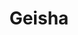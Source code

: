 ---
layout: place
title: Geisha
permalink: /new-york/new-york/geisha.html
stateAbbr: NY
stateName: New York
cityName: New York
seo:
  type: restaurant
  links: http://www.geisha3470ny.com/
place_id: ChIJFalicmT2wokR02HksZFX9VA
photos:
  - name: >-
      places/ChIJFalicmT2wokR02HksZFX9VA/photos/AeeoHcKkrRwCCEyp4ZkxhVGThkN-SFaYi5uPlwe5blDWkNvx2swzYeoKqCFDhhewm0H22joLFP_NfygdXaeXye2qtRaqgiPqTACgreKTv5MW-pa4KANNAjxdqCaLEM34UHPSCcBazKBSH8xD4dNAIyQE4zPZANQDrmfG-_FeG7vr_gmqIqyEcWtYOMvlO8nownqKOAdiKBA8QQQ0xZA1TYlxIYJlXe4Pmh5NG3zhkKJnl62MK-Kc51oz6z-ucrBz0U5HpKsj2rgJlz5Hi0TdHr0vJP0ZaINIvS11MdxNRVj9sGqnhw
    widthPx: 3024
    heightPx: 4032
    authorAttributions:
      - displayName: Geisha Sushi
        uri: https://maps.google.com/maps/contrib/117132187199098687458
        photoUri: >-
          https://lh3.googleusercontent.com/a-/ALV-UjXtPynsJAP1UkhDzW6ygmlNf0NXlguEb4iSRrnJHH5MGAOijkOP=s100-p-k-no-mo
    flagContentUri: >-
      https://www.google.com/local/imagery/report/?cb_client=maps_api_places.places_api&image_key=!1e10!2sAF1QipOOvCRS_Bdf0i8MpSz2gwbAI4XSW7oleSgwBdWy&hl=en-US
    googleMapsUri: >-
      https://www.google.com/maps/place//data=!3m4!1e2!3m2!1sAF1QipOOvCRS_Bdf0i8MpSz2gwbAI4XSW7oleSgwBdWy!2e10!4m2!3m1!1s0x89c2f6647262a915:0x50f55791b1e461d3
  - name: >-
      places/ChIJFalicmT2wokR02HksZFX9VA/photos/AeeoHcJAgznad4F6B78lN-4N0GNhrqroM3Yz3RlfX8VBHdEtT8Jkw27B_Whl_g4NfQPo_PW-MOiwe7n26_65g664nsV05aB5YF_GSOe8l8EcY8zumAAqcwqJzQZ9xc-T4tV6pqsX3SThrynkJJHRclAOX2kC_u34anomB3vwcYjx09we1gztf4zQuoToO3-LrfWwZMby7rIaWkvn3-24IHg4gwflDZ7Av-XpZGAbAhwbHkWUjn8LEhw8z9-QGtvFrSVifMmYbrcZs3825Wkaftl8_R4A8krU4eQTWzPKEI6gu8MSiQ
    widthPx: 800
    heightPx: 800
    authorAttributions:
      - displayName: Geisha Sushi
        uri: https://maps.google.com/maps/contrib/117132187199098687458
        photoUri: >-
          https://lh3.googleusercontent.com/a-/ALV-UjXtPynsJAP1UkhDzW6ygmlNf0NXlguEb4iSRrnJHH5MGAOijkOP=s100-p-k-no-mo
    flagContentUri: >-
      https://www.google.com/local/imagery/report/?cb_client=maps_api_places.places_api&image_key=!1e10!2sAF1QipO4b6eWI2Xdck_TK7IzIYwvzzknKC39FiPESkuF&hl=en-US
    googleMapsUri: >-
      https://www.google.com/maps/place//data=!3m4!1e2!3m2!1sAF1QipO4b6eWI2Xdck_TK7IzIYwvzzknKC39FiPESkuF!2e10!4m2!3m1!1s0x89c2f6647262a915:0x50f55791b1e461d3
  - name: >-
      places/ChIJFalicmT2wokR02HksZFX9VA/photos/AeeoHcIkKRxacUK_5RXR0uzCLHsxLIYdCdPi1GnlV8tToScDNtlSH0wa_FGDcFnlX2C3cGa19p7OIqiqBrJ1nyIqTWpObGitiLvN8duFXzSvT8Jb-FOrj0KTZYWW61zHQTjr3MLLJUmh74p71BGiGy2u87bwt3pE63bjCXwAEJ3GSjSCVgXJV7TyPDwM8wxVqhdazyckb_ToNMAj_siJw5Tdk0g7NUvLqleYcv7ryR321hdXO4Ez0c9XpnrhhOJzyXOQux-dXorZ1LAFejtnAsrj_lh9J4ytoOaNgroWn58sY5gUOQ
    widthPx: 800
    heightPx: 800
    authorAttributions:
      - displayName: Geisha Sushi
        uri: https://maps.google.com/maps/contrib/117132187199098687458
        photoUri: >-
          https://lh3.googleusercontent.com/a-/ALV-UjXtPynsJAP1UkhDzW6ygmlNf0NXlguEb4iSRrnJHH5MGAOijkOP=s100-p-k-no-mo
    flagContentUri: >-
      https://www.google.com/local/imagery/report/?cb_client=maps_api_places.places_api&image_key=!1e10!2sAF1QipNnL8v16UlfN7_JjJmLMFsbJJzJl40hK0Ttflgx&hl=en-US
    googleMapsUri: >-
      https://www.google.com/maps/place//data=!3m4!1e2!3m2!1sAF1QipNnL8v16UlfN7_JjJmLMFsbJJzJl40hK0Ttflgx!2e10!4m2!3m1!1s0x89c2f6647262a915:0x50f55791b1e461d3
  - name: >-
      places/ChIJFalicmT2wokR02HksZFX9VA/photos/AeeoHcKr1jQIssTBEPnjdNg6-DfEE7aryhzjrFbu82zzq9pVrvo6K8LXa9pH26WRlREVy0ellNTFBw-jWemSQWvWEWUY4ZxwEWfKrmfc3Gx-gIk7WknFOLybaUcdw6kEKqXOT1B1VRDoAXyZ84pclhDC6ZTMYRaxl54aj7Yc9IurysZvGpoaAQ0v1Jf8wSq-y3h2ACo8XFGrLBAzVFwu6gK7XiRo2zwaxzclmssJg9LrLWnsxiNK9RO2fgE_VWDO-uSxMdvHSaRfErzCezTy5ynwGFGqUhoZRNj8H254qEmaFTx8qA
    widthPx: 1080
    heightPx: 720
    authorAttributions:
      - displayName: Geisha Sushi
        uri: https://maps.google.com/maps/contrib/117132187199098687458
        photoUri: >-
          https://lh3.googleusercontent.com/a-/ALV-UjXtPynsJAP1UkhDzW6ygmlNf0NXlguEb4iSRrnJHH5MGAOijkOP=s100-p-k-no-mo
    flagContentUri: >-
      https://www.google.com/local/imagery/report/?cb_client=maps_api_places.places_api&image_key=!1e10!2sAF1QipPdpzwoCIsldaZFgfaF3OeRM35uHlNX-zCvoMHQ&hl=en-US
    googleMapsUri: >-
      https://www.google.com/maps/place//data=!3m4!1e2!3m2!1sAF1QipPdpzwoCIsldaZFgfaF3OeRM35uHlNX-zCvoMHQ!2e10!4m2!3m1!1s0x89c2f6647262a915:0x50f55791b1e461d3
  - name: >-
      places/ChIJFalicmT2wokR02HksZFX9VA/photos/AeeoHcL1OqZcxiOlXXbQwjIkwtWWreLyRKwh5QlP1IT9gKC7G5_Jni6G0xchfYXc1XfB-2ndjdLtdOgR2Z0hGRl1EqY0DYA5Wtsgt4IWvDOp7ZX0_05oF7knk63LAGCFm1hu6jSc-jLy8br-TBXHbxYOWhxlymovZ83-JpyqWlN-WJ-tvjw6bK3q2Ol4Jqev3XJvXRrvgvfdgnS4SiHgdhKqwFLvCOjGvrqZMQ74auyh0EMxmZLi5jKGFyUpFIWwKGd223N2r-HeliopYbJy5I_a3q78OL0uGnWTlBFfxWd2Q0c7qQ
    widthPx: 800
    heightPx: 800
    authorAttributions:
      - displayName: Geisha Sushi
        uri: https://maps.google.com/maps/contrib/117132187199098687458
        photoUri: >-
          https://lh3.googleusercontent.com/a-/ALV-UjXtPynsJAP1UkhDzW6ygmlNf0NXlguEb4iSRrnJHH5MGAOijkOP=s100-p-k-no-mo
    flagContentUri: >-
      https://www.google.com/local/imagery/report/?cb_client=maps_api_places.places_api&image_key=!1e10!2sAF1QipMhswjC3z2J1tQU2SaaazsZQwbZSfWbt7D6N1he&hl=en-US
    googleMapsUri: >-
      https://www.google.com/maps/place//data=!3m4!1e2!3m2!1sAF1QipMhswjC3z2J1tQU2SaaazsZQwbZSfWbt7D6N1he!2e10!4m2!3m1!1s0x89c2f6647262a915:0x50f55791b1e461d3
  - name: >-
      places/ChIJFalicmT2wokR02HksZFX9VA/photos/AeeoHcK39cumG6ZSSv-DSUiFejZOuEHlWmqIQXa3oOSYWfZdAWtLRz7Tfs4I7KYo-V-naZ_bW8c8QDkYblgJPJjfFqp4HKjrbL53OATjkb5C6btjtMLSO8fLRdUumw1o0IBDYWS5x1ijsA0DksZDYt-BO52mj9doRnSeJ01Ca_S_ef2eZr37mKMaY0Ahych5riptTCp63T8W1QEoR7JyaDRvonvBmg845wEcxIazuz1paczQgV8LtN0hAurlPZCn2DG5jG6aarDWgHDxTcayTR4OdQyBPzr5h9kdDtUOsBpoSb1Y1Q
    widthPx: 4032
    heightPx: 3024
    authorAttributions:
      - displayName: Geisha Sushi
        uri: https://maps.google.com/maps/contrib/117132187199098687458
        photoUri: >-
          https://lh3.googleusercontent.com/a-/ALV-UjXtPynsJAP1UkhDzW6ygmlNf0NXlguEb4iSRrnJHH5MGAOijkOP=s100-p-k-no-mo
    flagContentUri: >-
      https://www.google.com/local/imagery/report/?cb_client=maps_api_places.places_api&image_key=!1e10!2sAF1QipODs3QG6309rH_bsRo3UQ_-PL3bzYqMwRZLy7bh&hl=en-US
    googleMapsUri: >-
      https://www.google.com/maps/place//data=!3m4!1e2!3m2!1sAF1QipODs3QG6309rH_bsRo3UQ_-PL3bzYqMwRZLy7bh!2e10!4m2!3m1!1s0x89c2f6647262a915:0x50f55791b1e461d3
  - name: >-
      places/ChIJFalicmT2wokR02HksZFX9VA/photos/AeeoHcLNlH5XHUhDCd01AGCMSZUbGWbg8hautpfRmvR4MLAuzEyAX6RA-K4hF4EPF61dWQjXISvuMvMx_x5IToZnA9rWYpq98znjKBQvbztQC0FdohhmdLdm_00l6lYRRiuSEDWyw41Cb4YiUTHMviIsDmoy7WV3OlTEY70LEFvaGhIFmT7urgdp2AQS89rsUGmoQsdqUuETTFZoSZ5ItLMeZEfSqUVNQSaUJiS3PNvyxXog-8ZPZsBd1bHRasvT3JVU4K5kAv5tacQmyv5xK5HRXRPRsUrlQdOz67QmbARTfDgpQA
    widthPx: 4032
    heightPx: 3024
    authorAttributions:
      - displayName: Geisha Sushi
        uri: https://maps.google.com/maps/contrib/117132187199098687458
        photoUri: >-
          https://lh3.googleusercontent.com/a-/ALV-UjXtPynsJAP1UkhDzW6ygmlNf0NXlguEb4iSRrnJHH5MGAOijkOP=s100-p-k-no-mo
    flagContentUri: >-
      https://www.google.com/local/imagery/report/?cb_client=maps_api_places.places_api&image_key=!1e10!2sAF1QipNng0QoadrloVqS4tyLuqWMhtIy59B_RZ--xVlq&hl=en-US
    googleMapsUri: >-
      https://www.google.com/maps/place//data=!3m4!1e2!3m2!1sAF1QipNng0QoadrloVqS4tyLuqWMhtIy59B_RZ--xVlq!2e10!4m2!3m1!1s0x89c2f6647262a915:0x50f55791b1e461d3
  - name: >-
      places/ChIJFalicmT2wokR02HksZFX9VA/photos/AeeoHcKJ86uFYuHgoGC6hpZbRsFlCc6p_oqJ3aUDWbt3MqAoCrTm34oxzQTLN_uknAta4ITZ6wS4E2BbzAhLUHtiYMXF9qlFayG2mzakLEKN3Rf9vgTpAITTUx4ZqijcB5NGecy7NG--1NVCScDMhqp69SmWgTfksfDXmlqQznO1rUuXi7ojb9QE3P2nraWEF3meDT7h3kAZyXbFb1leiPpwKmO7IZFlgLebm_5ekH3LX-P74uyTzj8KanjsLz0QIliVNGx73e-94M4JilksX3oyiovgGQ7VgeVzjvl7dOpzxUfkyQ
    widthPx: 3024
    heightPx: 4032
    authorAttributions:
      - displayName: Geisha Sushi
        uri: https://maps.google.com/maps/contrib/117132187199098687458
        photoUri: >-
          https://lh3.googleusercontent.com/a-/ALV-UjXtPynsJAP1UkhDzW6ygmlNf0NXlguEb4iSRrnJHH5MGAOijkOP=s100-p-k-no-mo
    flagContentUri: >-
      https://www.google.com/local/imagery/report/?cb_client=maps_api_places.places_api&image_key=!1e10!2sAF1QipOzFeaF_oLNGqcBgQmn3IzXzMVajEHmVTmx_n-L&hl=en-US
    googleMapsUri: >-
      https://www.google.com/maps/place//data=!3m4!1e2!3m2!1sAF1QipOzFeaF_oLNGqcBgQmn3IzXzMVajEHmVTmx_n-L!2e10!4m2!3m1!1s0x89c2f6647262a915:0x50f55791b1e461d3
  - name: >-
      places/ChIJFalicmT2wokR02HksZFX9VA/photos/AeeoHcL4c5Ql0MsqKjzrX0LBLs3yDGul3--pJa8yz3aoJmhqJ6vx8nDbbHBhClYEwM4VOmeScenHLw1LB9A5s0qDXz0Udf5mCNEHLGbNZhrrR5j4lEqZVayDZwKcGtnha0JIjTYZJaUx19xAYsL036iXdaEcCZ2wZADs5HhCeBeki96HnjxfkonQmkQbGRNCbAqpdVxnthrDyLlgWN9nsOQgJEXfaztSfAvTXbr1QeXC7ycRrCNb3XxHB1JxKQJNLxnUWQCyDCZ1AfgNKPNCS_837JcEH_p83G-AGXv0B3w7ldnfiQ
    widthPx: 3024
    heightPx: 4032
    authorAttributions:
      - displayName: Geisha Sushi
        uri: https://maps.google.com/maps/contrib/117132187199098687458
        photoUri: >-
          https://lh3.googleusercontent.com/a-/ALV-UjXtPynsJAP1UkhDzW6ygmlNf0NXlguEb4iSRrnJHH5MGAOijkOP=s100-p-k-no-mo
    flagContentUri: >-
      https://www.google.com/local/imagery/report/?cb_client=maps_api_places.places_api&image_key=!1e10!2sAF1QipOM2ftNeBUrKQ0R8HouYYZ0jdgd_VLtqb-q6oJ0&hl=en-US
    googleMapsUri: >-
      https://www.google.com/maps/place//data=!3m4!1e2!3m2!1sAF1QipOM2ftNeBUrKQ0R8HouYYZ0jdgd_VLtqb-q6oJ0!2e10!4m2!3m1!1s0x89c2f6647262a915:0x50f55791b1e461d3
  - name: >-
      places/ChIJFalicmT2wokR02HksZFX9VA/photos/AeeoHcLtD8wQnoU5jmb5hle4ZYbWuG-9gG9NZzaak2AB_adZ5H8WgdbVdMBlhoVYxS5nYfqFMxCzQ-N7uUTnq6Xm-3jil428JlaBMCnag99G4LYe_hEpyyn5DZ-ifyTh7H3_aR6t3Z3ptyGhCoiJVvTULIJS7Mmb0T4BIjysBZU9ZyIixGLi1jak0knEgQcUita-Ef8ATOpa6H6V6LzcmNxvTIP7F9NCXk7BALGtFw2GqJORpAVd_4itK97Q8k0Bh3WgklP3PNz6iLtTrlqf7FIflcgawYxr2CHw24iPxImDXfK_0A
    widthPx: 1440
    heightPx: 1080
    authorAttributions:
      - displayName: Geisha Sushi
        uri: https://maps.google.com/maps/contrib/117132187199098687458
        photoUri: >-
          https://lh3.googleusercontent.com/a-/ALV-UjXtPynsJAP1UkhDzW6ygmlNf0NXlguEb4iSRrnJHH5MGAOijkOP=s100-p-k-no-mo
    flagContentUri: >-
      https://www.google.com/local/imagery/report/?cb_client=maps_api_places.places_api&image_key=!1e10!2sAF1QipN4rIyh24-UVSKOTa9ZZRmFC7PaR5OXCW6dPTJh&hl=en-US
    googleMapsUri: >-
      https://www.google.com/maps/place//data=!3m4!1e2!3m2!1sAF1QipN4rIyh24-UVSKOTa9ZZRmFC7PaR5OXCW6dPTJh!2e10!4m2!3m1!1s0x89c2f6647262a915:0x50f55791b1e461d3
address: 3470 Broadway, New York, NY 10031, USA
street: 3470 Broadway
city: New York
state: NY
zip: '10031'
country: USA
neighborhood: null
latitude: '40.824101'
longitude: '-73.951731'
accessibility_options:
  wheelchairAccessibleParking: false
  wheelchairAccessibleEntrance: true
  wheelchairAccessibleRestroom: true
  wheelchairAccessibleSeating: true
business_status: OPERATIONAL
name: Geisha
google_maps_links:
  directionsUri: >-
    https://www.google.com/maps/dir//''/data=!4m7!4m6!1m1!4e2!1m2!1m1!1s0x89c2f6647262a915:0x50f55791b1e461d3!3e0
  placeUri: https://maps.google.com/?cid=5833665175594754515
  writeAReviewUri: >-
    https://www.google.com/maps/place//data=!4m3!3m2!1s0x89c2f6647262a915:0x50f55791b1e461d3!12e1
  reviewsUri: >-
    https://www.google.com/maps/place//data=!4m4!3m3!1s0x89c2f6647262a915:0x50f55791b1e461d3!9m1!1b1
  photosUri: >-
    https://www.google.com/maps/place//data=!4m3!3m2!1s0x89c2f6647262a915:0x50f55791b1e461d3!10e5
primary_type: Sushi Restaurant
opening_hours:
  openNow: true
  periods:
    - open:
        day: 0
        hour: 12
        minute: 30
      close:
        day: 0
        hour: 23
        minute: 0
    - open:
        day: 1
        hour: 11
        minute: 30
      close:
        day: 1
        hour: 23
        minute: 0
    - open:
        day: 2
        hour: 11
        minute: 30
      close:
        day: 2
        hour: 23
        minute: 0
    - open:
        day: 3
        hour: 11
        minute: 30
      close:
        day: 3
        hour: 23
        minute: 0
    - open:
        day: 4
        hour: 11
        minute: 30
      close:
        day: 4
        hour: 23
        minute: 0
    - open:
        day: 5
        hour: 11
        minute: 30
      close:
        day: 5
        hour: 23
        minute: 0
    - open:
        day: 6
        hour: 12
        minute: 30
      close:
        day: 6
        hour: 23
        minute: 0
  weekdayDescriptions:
    - 'Monday: 11:30 AM – 11:00 PM'
    - 'Tuesday: 11:30 AM – 11:00 PM'
    - 'Wednesday: 11:30 AM – 11:00 PM'
    - 'Thursday: 11:30 AM – 11:00 PM'
    - 'Friday: 11:30 AM – 11:00 PM'
    - 'Saturday: 12:30 – 11:00 PM'
    - 'Sunday: 12:30 – 11:00 PM'
  nextCloseTime: '2025-05-04T03:00:00Z'
secondary_opening_hours:
  regular:
    weekdayDescriptions: null
    type: null
  current:
    weekdayDescriptions: null
    type: null
phone: (212) 862-7800
price_level: PRICE_LEVEL_MODERATE
price_range: $20 &ndash; $30
rating: '4.3'
rating_count: 898
website: http://www.geisha3470ny.com/
description: >-
  Explore Geisha Sushi in New York, NY$$$Geisha in New York, NY, stands out as a
  welcoming sushi restaurant offering authentic Japanese flavors in a cozy
  atmosphere. This spot delights diners with a variety of fresh sushi options,
  including vegetarian and vegan choices, paired with a full bar for craft
  cocktails and drinks. Its intimate setting makes it ideal for casual meals or
  special occasions, while accessibility features like wheelchair-friendly
  entrances and seating ensure everyone can enjoy the experience. Open daily
  from late morning into the evening, it's a convenient choice for those
  searching for top-rated sushi restaurants near me, blending traditional tastes
  with modern appeal.
generative_summary: >-
  Explore Geisha Sushi in New York, NY$$$Geisha in New York, NY, stands out as a
  welcoming sushi restaurant offering authentic Japanese flavors in a cozy
  atmosphere. This spot delights diners with a variety of fresh sushi options,
  including vegetarian and vegan choices, paired with a full bar for craft
  cocktails and drinks. Its intimate setting makes it ideal for casual meals or
  special occasions, while accessibility features like wheelchair-friendly
  entrances and seating ensure everyone can enjoy the experience. Open daily
  from late morning into the evening, it's a convenient choice for those
  searching for top-rated sushi restaurants near me, blending traditional tastes
  with modern appeal.
generative_disclosure: Summarized by AI using the Grok-3-Mini model.
reviews: null
review_summary: >-
  Feedback on Geisha Sushi Experiences$$$Visitors to this sushi spot often rave
  about the consistently fresh and flavorful dishes that make it a go-to for
  Japanese cuisine lovers. Many highlight the welcoming vibe and solid value,
  with meals leaving folks feeling satisfied without breaking the bank,
  especially for groups or quick bites. While a few mention occasional waits
  during peak times, the overall consensus leans positive, praising the
  attentive service and variety of options that cater to different tastes. If
  you're on the hunt for reliable sushi places near me, this location scores
  high for its reliable quality and friendly staff, making it a solid pick for a
  relaxed dining outing.
review_disclosure: Summarized by AI using the Grok-3-Mini model.
parking_options: null
payment_options: null
allow_dogs: null
curbside_pickup: null
delivery: null
dine_in: null
good_for_children: null
good_for_groups: null
good_for_sports: null
live_music: null
menu_for_children: null
outdoor_seating: null
reservable: null
restroom: null
serves_beer: null
serves_breakfast: null
serves_brunch: null
serves_cocktails: null
serves_coffee: null
serves_dinner: null
serves_dessert: null
serves_lunch: null
serves_vegetarian_food: null
serves_wine: null
takeout: null
update_category: enterprise
places_description: null

---